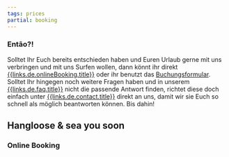 ```yaml
---
tags: prices
partial: booking
---
```


### Então?!

Solltet Ihr Euch bereits entschieden haben und Euren Urlaub gerne mit uns verbringen und mit uns Surfen wollen, dann könnt ihr direkt [{{links.de.onlineBooking.title}}]({{links.de.onlineBooking.path}}) oder ihr benutzt das [Buchungsformular]({{links.de.bookingRequest.path}}). Solltet Ihr hingegen noch weitere Fragen haben und in unserem [{{links.de.faq.title}}]({{links.de.faq.path}}) nicht die passende Antwort finden, richtet diese doch einfach unter [{{links.de.contact.title}}]({{links.de.contact.path}}) direkt an uns, damit wir sie Euch so schnell als möglich beantworten können. Bis dahin!

## Hangloose & sea you soon

### Online Booking
